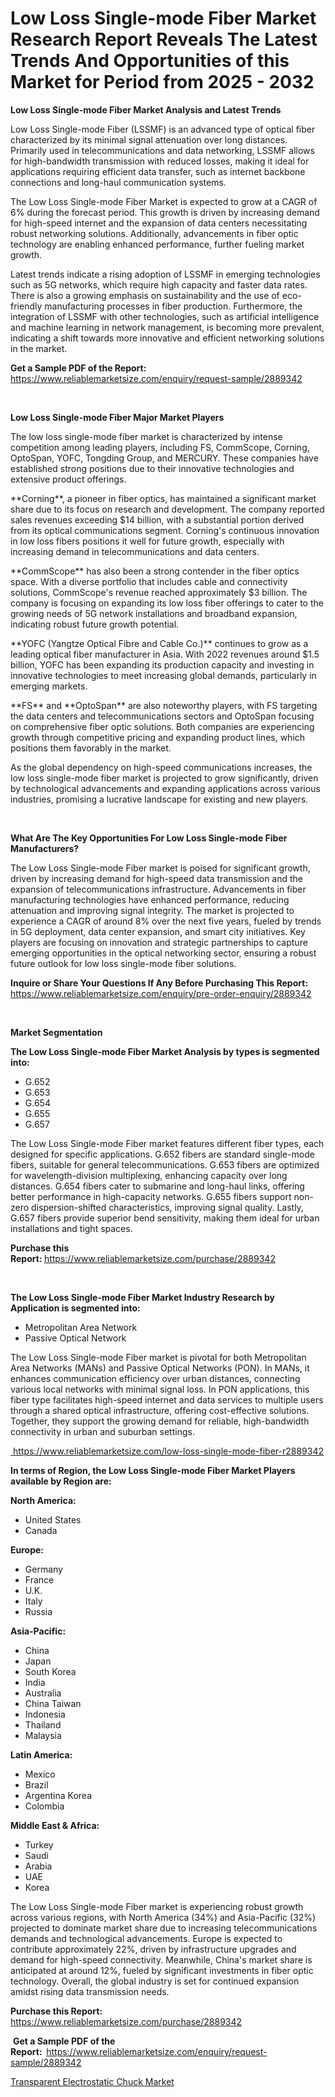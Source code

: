 <p><h1>Low Loss Single-mode Fiber Market Research Report Reveals The Latest Trends And Opportunities of this Market for Period from 2025 - 2032</h1></p><p><strong>Low Loss Single-mode Fiber Market Analysis and Latest Trends</strong></p>
<p><p>Low Loss Single-mode Fiber (LSSMF) is an advanced type of optical fiber characterized by its minimal signal attenuation over long distances. Primarily used in telecommunications and data networking, LSSMF allows for high-bandwidth transmission with reduced losses, making it ideal for applications requiring efficient data transfer, such as internet backbone connections and long-haul communication systems.</p><p>The Low Loss Single-mode Fiber Market is expected to grow at a CAGR of 6% during the forecast period. This growth is driven by increasing demand for high-speed internet and the expansion of data centers necessitating robust networking solutions. Additionally, advancements in fiber optic technology are enabling enhanced performance, further fueling market growth. </p><p>Latest trends indicate a rising adoption of LSSMF in emerging technologies such as 5G networks, which require high capacity and faster data rates. There is also a growing emphasis on sustainability and the use of eco-friendly manufacturing processes in fiber production. Furthermore, the integration of LSSMF with other technologies, such as artificial intelligence and machine learning in network management, is becoming more prevalent, indicating a shift towards more innovative and efficient networking solutions in the market.</p></p>
<p><strong>Get a Sample PDF of the Report:&nbsp;</strong> <a href="https://www.reliablemarketsize.com/enquiry/request-sample/2889342?utm_campaign=2773&utm_medium=2&utm_source=Github&utm_content=ia&utm_term=14032025&utm_id=low-loss-single-mode-fiber">https://www.reliablemarketsize.com/enquiry/request-sample/2889342</a></p>
<p>&nbsp;</p>
<p><strong>Low Loss Single-mode Fiber Major Market Players</strong></p>
<p><p>The low loss single-mode fiber market is characterized by intense competition among leading players, including FS, CommScope, Corning, OptoSpan, YOFC, Tongding Group, and MERCURY. These companies have established strong positions due to their innovative technologies and extensive product offerings.</p><p>**Corning**, a pioneer in fiber optics, has maintained a significant market share due to its focus on research and development. The company reported sales revenues exceeding $14 billion, with a substantial portion derived from its optical communications segment. Corning's continuous innovation in low loss fibers positions it well for future growth, especially with increasing demand in telecommunications and data centers.</p><p>**CommScope** has also been a strong contender in the fiber optics space. With a diverse portfolio that includes cable and connectivity solutions, CommScope's revenue reached approximately $3 billion. The company is focusing on expanding its low loss fiber offerings to cater to the growing needs of 5G network installations and broadband expansion, indicating robust future growth potential.</p><p>**YOFC (Yangtze Optical Fibre and Cable Co.)** continues to grow as a leading optical fiber manufacturer in Asia. With 2022 revenues around $1.5 billion, YOFC has been expanding its production capacity and investing in innovative technologies to meet increasing global demands, particularly in emerging markets.</p><p>**FS** and **OptoSpan** are also noteworthy players, with FS targeting the data centers and telecommunications sectors and OptoSpan focusing on comprehensive fiber optic solutions. Both companies are experiencing growth through competitive pricing and expanding product lines, which positions them favorably in the market.</p><p>As the global dependency on high-speed communications increases, the low loss single-mode fiber market is projected to grow significantly, driven by technological advancements and expanding applications across various industries, promising a lucrative landscape for existing and new players.</p></p>
<p>&nbsp;</p>
<p><strong>What Are The Key Opportunities For Low Loss Single-mode Fiber Manufacturers?</strong></p>
<p><p>The Low Loss Single-mode Fiber market is poised for significant growth, driven by increasing demand for high-speed data transmission and the expansion of telecommunications infrastructure. Advancements in fiber manufacturing technologies have enhanced performance, reducing attenuation and improving signal integrity. The market is projected to experience a CAGR of around 8% over the next five years, fueled by trends in 5G deployment, data center expansion, and smart city initiatives. Key players are focusing on innovation and strategic partnerships to capture emerging opportunities in the optical networking sector, ensuring a robust future outlook for low loss single-mode fiber solutions.</p></p>
<p><strong>Inquire or Share Your Questions If Any Before Purchasing This Report:</strong> <a href="https://www.reliablemarketsize.com/enquiry/pre-order-enquiry/2889342?utm_campaign=2773&utm_medium=2&utm_source=Github&utm_content=ia&utm_term=14032025&utm_id=low-loss-single-mode-fiber">https://www.reliablemarketsize.com/enquiry/pre-order-enquiry/2889342</a></p>
<p>&nbsp;</p>
<p><strong>Market Segmentation</strong></p>
<p><strong>The Low Loss Single-mode Fiber Market Analysis by types is segmented into:</strong></p>
<p><ul><li>G.652</li><li>G.653</li><li>G.654</li><li>G.655</li><li>G.657</li></ul></p>
<p><p>The Low Loss Single-mode Fiber market features different fiber types, each designed for specific applications. G.652 fibers are standard single-mode fibers, suitable for general telecommunications. G.653 fibers are optimized for wavelength-division multiplexing, enhancing capacity over long distances. G.654 fibers cater to submarine and long-haul links, offering better performance in high-capacity networks. G.655 fibers support non-zero dispersion-shifted characteristics, improving signal quality. Lastly, G.657 fibers provide superior bend sensitivity, making them ideal for urban installations and tight spaces.</p></p>
<p><strong>Purchase this Report:&nbsp;</strong><a href="https://www.reliablemarketsize.com/purchase/2889342?utm_campaign=2773&utm_medium=2&utm_source=Github&utm_content=ia&utm_term=14032025&utm_id=low-loss-single-mode-fiber">https://www.reliablemarketsize.com/purchase/2889342</a></p>
<p>&nbsp;</p>
<p><strong>The Low Loss Single-mode Fiber Market Industry Research by Application is segmented into:</strong></p>
<p><ul><li>Metropolitan Area Network</li><li>Passive Optical Network</li></ul></p>
<p><p>The Low Loss Single-mode Fiber market is pivotal for both Metropolitan Area Networks (MANs) and Passive Optical Networks (PON). In MANs, it enhances communication efficiency over urban distances, connecting various local networks with minimal signal loss. In PON applications, this fiber type facilitates high-speed internet and data services to multiple users through a shared optical infrastructure, offering cost-effective solutions. Together, they support the growing demand for reliable, high-bandwidth connectivity in urban and suburban settings.</p></p>
<p><a href="https://www.reliablemarketsize.com/low-loss-single-mode-fiber-r2889342?utm_campaign=2773&utm_medium=2&utm_source=Github&utm_content=ia&utm_term=14032025&utm_id=low-loss-single-mode-fiber">&nbsp;https://www.reliablemarketsize.com/low-loss-single-mode-fiber-r2889342</a></p>
<p><strong>In terms of Region, the Low Loss Single-mode Fiber Market Players available by Region are:</strong></p>
<p>
    <p> <strong> North America: </strong>
        <ul>
            <li>United States</li>
            <li>Canada</li>
        </ul>
        </p> 
    <p> <strong> Europe: </strong>
        <ul>
            <li>Germany</li>
            <li>France</li>
            <li>U.K.</li>
            <li>Italy</li>
            <li>Russia</li>
        </ul>
        </p> 
    <p> <strong> Asia-Pacific: </strong>
        <ul>
            <li>China</li>
            <li>Japan</li>
            <li>South Korea</li>
            <li>India</li>
            <li>Australia</li>
            <li>China Taiwan</li>
            <li>Indonesia</li>
            <li>Thailand</li>
            <li>Malaysia</li>
        </ul>
        </p> 
    <p> <strong> Latin America: </strong>
        <ul>
            <li>Mexico</li>
            <li>Brazil</li>
            <li>Argentina Korea</li>
            <li>Colombia</li>
        </ul>
        </p> 
    <p> <strong> Middle East & Africa: </strong>
        <ul>
            <li>Turkey</li>
            <li>Saudi</li>
            <li>Arabia</li>
            <li>UAE</li>
            <li>Korea</li>
        </ul>
    </p>
    </p>
<p><p>The Low Loss Single-mode Fiber market is experiencing robust growth across various regions, with North America (34%) and Asia-Pacific (32%) projected to dominate market share due to increasing telecommunications demands and technological advancements. Europe is expected to contribute approximately 22%, driven by infrastructure upgrades and demand for high-speed connectivity. Meanwhile, China's market share is anticipated at around 12%, fueled by significant investments in fiber optic technology. Overall, the global industry is set for continued expansion amidst rising data transmission needs.</p></p>
<p><strong>Purchase this Report: </strong><a href="https://www.reliablemarketsize.com/purchase/2889342?utm_campaign=2773&utm_medium=2&utm_source=Github&utm_content=ia&utm_term=14032025&utm_id=low-loss-single-mode-fiber">https://www.reliablemarketsize.com/purchase/2889342</a></p>
<p>&nbsp;<strong>Get a Sample PDF of the Report:&nbsp;&nbsp;</strong><a href="https://www.reliablemarketsize.com/enquiry/request-sample/2889342?utm_campaign=2773&utm_medium=2&utm_source=Github&utm_content=ia&utm_term=14032025&utm_id=low-loss-single-mode-fiber">https://www.reliablemarketsize.com/enquiry/request-sample/2889342</a></p>
<p><strong></strong></p>
<p><p><a href="https://github.com/raffadongraffadong/Market-Research-Report-List-1/blob/main/transparent-electrostatic-chuck-market.md?utm_campaign=2773&utm_medium=2&utm_source=Github&utm_content=ia&utm_term=14032025&utm_id=low-loss-single-mode-fiber">Transparent Electrostatic Chuck Market</a></p></p>